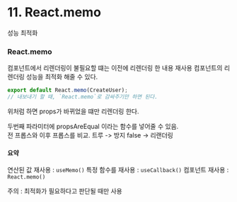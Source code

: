 # 11. React.memo

성능 최적화

### React.memo

컴포넌트에서 리렌더링이 불필요할 떄는 이전에 리렌더링 한 내용 재사용 컴포넌트의 리렌더링 성능을 최적화 해줄 수 있다.

```javascript
export default React.memo(CreateUser);
// 내보내기 할 때, `React.memo`로 감싸주기만 하면 된다.
```

위처럼 하면 props가 바뀌었을 떄만 리렌더링 한다.

두번째 파라미터에 propsAreEqual 이라는 함수를 넣어줄 수 있음.   
전 프롭스와 이후 프롭스를 비교. 트루 -&gt; 방지 false -&gt; 리랜더링

#### 요약

연산된 값 재사용 : `useMemo()` 특정 함수를 재사용 : `useCallback()` 컴포넌트 재사용 : `React.memo()`

주의 : 최적화가 필요하다고 판단될 때만 사용

